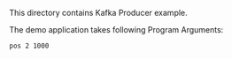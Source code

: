 

This directory contains Kafka Producer example.

The demo application takes following Program Arguments:

`pos 2 1000`